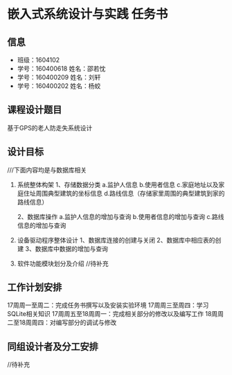 # 嵌入式系统设计与实践 任务书

## 信息

- 班级：1604102
- 学号：160400618 姓名：邵若忱
- 学号：160400209 姓名：刘轩
- 学号：160400202 姓名：杨蛟

## 课程设计题目

基于GPS的老人防走失系统设计

## 设计目标

///下面内容均是与数据库相关

1. 系统整体构架
    1、存储数据分类
        a.监护人信息
        b.使用者信息
        c.家庭地址以及家庭住址周围典型建筑的坐标信息
        d.路线信息（存储家里周围的典型建筑到家的路线信息）
    
    2、数据库操作
        a.监护人信息的增加与查询
        b.使用者信息的增加与查询
        c.路线信息的增加与查询

2. 设备驱动程序整体设计
    1、数据库连接的创建与关闭
    2、数据库中相应表的创建
    3、数据库中数据的增加与查询

3. 软件功能模块划分及介绍
//待补充

## 工作计划安排
17周周一至周二：完成任务书撰写以及安装实验环境
17周周三至周四：学习SQLite相关知识
17周周五至18周周一：完成相关部分的修改以及编写工作
18周周二至18周周四：对编写部分的调试与修改

## 同组设计者及分工安排

//待补充
